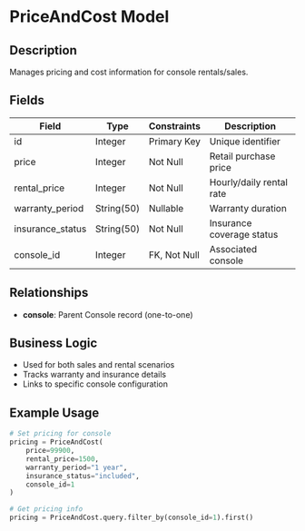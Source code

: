 # PriceAndCost Model

## Description
Manages pricing and cost information for console rentals/sales.

## Fields

| Field | Type | Constraints | Description |
|-------|------|------------|-------------|
| id | Integer | Primary Key | Unique identifier |
| price | Integer | Not Null | Retail purchase price |
| rental_price | Integer | Not Null | Hourly/daily rental rate |
| warranty_period | String(50) | Nullable | Warranty duration |
| insurance_status | String(50) | Not Null | Insurance coverage status |
| console_id | Integer | FK, Not Null | Associated console |

## Relationships  

- **console**: Parent Console record (one-to-one)

## Business Logic
- Used for both sales and rental scenarios
- Tracks warranty and insurance details
- Links to specific console configuration

## Example Usage
```python
# Set pricing for console
pricing = PriceAndCost(
    price=99900,
    rental_price=1500,
    warranty_period="1 year",
    insurance_status="included",
    console_id=1
)

# Get pricing info
pricing = PriceAndCost.query.filter_by(console_id=1).first()